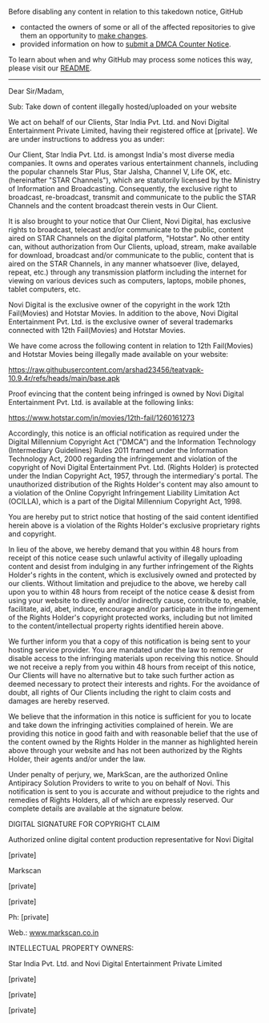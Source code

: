 Before disabling any content in relation to this takedown notice, GitHub
- contacted the owners of some or all of the affected repositories to give them an opportunity to [make changes](https://docs.github.com/en/github/site-policy/dmca-takedown-policy#a-how-does-this-actually-work).
- provided information on how to [submit a DMCA Counter Notice](https://docs.github.com/en/articles/guide-to-submitting-a-dmca-counter-notice).

To learn about when and why GitHub may process some notices this way, please visit our [README](https://github.com/github/dmca/blob/master/README.md#anatomy-of-a-takedown-notice).

---

Dear Sir/Madam,

Sub: Take down of content illegally hosted/uploaded on your website

We act on behalf of our Clients, Star India Pvt. Ltd. and Novi Digital Entertainment Private Limited, having their registered office at [private]. We are under instructions to address you as under:

Our Client, Star India Pvt. Ltd. is amongst India's most diverse media companies. It owns and operates various entertainment channels, including the popular channels Star Plus, Star Jalsha, Channel V, Life OK, etc. (hereinafter "STAR Channels"), which are statutorily licensed by the Ministry of Information and Broadcasting. Consequently, the exclusive right to broadcast, re-broadcast, transmit and communicate to the public the STAR Channels and the content broadcast therein vests in Our Client.

It is also brought to your notice that Our Client, Novi Digital, has exclusive rights to broadcast, telecast and/or communicate to the public, content aired on STAR Channels on the digital platform, "Hotstar". No other entity can, without authorization from Our Clients, upload, stream, make available for download, broadcast and/or communicate to the public, content that is aired on the STAR Channels, in any manner whatsoever (live, delayed, repeat, etc.) through any transmission platform including the internet for viewing on various devices such as computers, laptops, mobile phones, tablet computers, etc.

Novi Digital is the exclusive owner of the copyright in the work 12th Fail(Movies) and Hotstar Movies. In addition to the above, Novi Digital Entertainment Pvt. Ltd. is the exclusive owner of several trademarks connected with 12th Fail(Movies) and Hotstar Movies.

We have come across the following content in relation to 12th Fail(Movies) and Hotstar Movies being illegally made available on your website:

https://raw.githubusercontent.com/arshad23456/teatvapk-10.9.4r/refs/heads/main/base.apk

Proof evincing that the content being infringed is owned by Novi Digital Entertainment Pvt. Ltd. is available at the following links:

https://www.hotstar.com/in/movies/12th-fail/1260161273

Accordingly, this notice is an official notification as required under the Digital Millennium Copyright Act ("DMCA") and the Information Technology (Intermediary Guidelines) Rules 2011 framed under the Information Technology Act, 2000 regarding the infringement and violation of the copyright of Novi Digital Entertainment Pvt. Ltd. (Rights Holder) is protected under the Indian Copyright Act, 1957, through the intermediary's portal. The unauthorized distribution of the Rights Holder's content may also amount to a violation of the Online Copyright Infringement Liability Limitation Act (OCILLA), which is a part of the Digital Millennium Copyright Act, 1998.

You are hereby put to strict notice that hosting of the said content identified herein above is a violation of the Rights Holder's exclusive proprietary rights and copyright.

In lieu of the above, we hereby demand that you within 48 hours from receipt of this notice cease such unlawful activity of illegally uploading content and desist from indulging in any further infringement of the Rights Holder's rights in the content, which is exclusively owned and protected by our clients. Without limitation and prejudice to the above, we hereby call upon you to within 48 hours from receipt of the notice cease & desist from using your website to directly and/or indirectly cause, contribute to, enable, facilitate, aid, abet, induce, encourage and/or participate in the infringement of the Rights Holder's copyright protected works, including but not limited to the content/intellectual property rights identified herein above.

We further inform you that a copy of this notification is being sent to your hosting service provider. You are mandated under the law to remove or disable access to the infringing materials upon receiving this notice. Should we not receive a reply from you within 48 hours from receipt of this notice, Our Clients will have no alternative but to take such further action as deemed necessary to protect their interests and rights. For the avoidance of doubt, all rights of Our Clients including the right to claim costs and damages are hereby reserved.

We believe that the information in this notice is sufficient for you to locate and take down the infringing activities complained of herein. We are providing this notice in good faith and with reasonable belief that the use of the content owned by the Rights Holder in the manner as highlighted herein above through your website and has not been authorized by the Rights Holder, their agents and/or under the law.

Under penalty of perjury, we, MarkScan, are the authorized Online Antipiracy Solution Providers to write to you on behalf of Novi. This notification is sent to you is accurate and without prejudice to the rights and remedies of Rights Holders, all of which are expressly reserved. Our complete details are available at the signature below.

DIGITAL SIGNATURE FOR COPYRIGHT CLAIM

Authorized online digital content production representative for Novi Digital

[private]

Markscan

[private]

[private]

Ph: [private]

Web.: www.markscan.co.in

INTELLECTUAL PROPERTY OWNERS:

Star India Pvt. Ltd. and Novi Digital Entertainment Private Limited

[private]

[private]

[private]
